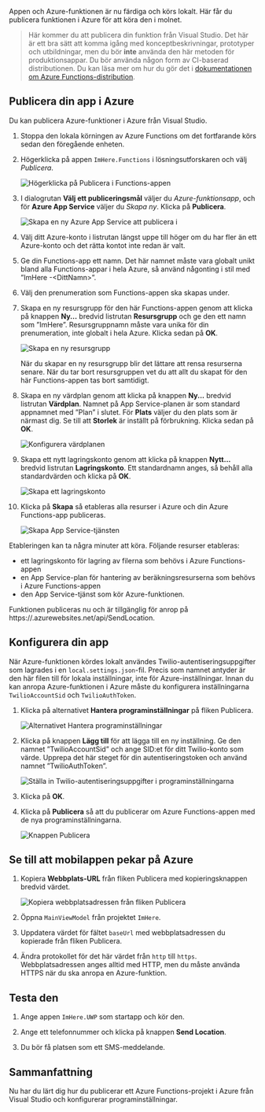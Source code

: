 Appen och Azure-funktionen är nu färdiga och körs lokalt. Här får du publicera funktionen i Azure för att köra den i molnet.

> Här kommer du att publicera din funktion från Visual Studio. Det här är ett bra sätt att komma igång med konceptbeskrivningar, prototyper och utbildningar, men du bör **inte** använda den här metoden för produktionsappar. Du bör använda någon form av CI-baserad distributionen. Du kan läsa mer om hur du gör det i [dokumentationen om Azure Functions-distribution](https://docs.microsoft.com/azure/azure-functions/functions-continuous-deployment).
>

## <a name="publishing-your-app-to-azure"></a>Publicera din app i Azure

Du kan publicera Azure-funktioner i Azure från Visual Studio.

1. Stoppa den lokala körningen av Azure Functions om det fortfarande körs sedan den föregående enheten.

1. Högerklicka på appen `ImHere.Functions` i lösningsutforskaren och välj *Publicera*.

    ![Högerklicka på Publicera i Functions-appen](../media-drafts/8-right-click-publish.png)

1. I dialogrutan **Välj ett publiceringsmål** väljer du *Azure-funktionsapp*, och för **Azure App Service** väljer du *Skapa ny*. Klicka på **Publicera**.

    ![Skapa en ny Azure App Service att publicera i](../media-drafts/8-pick-publish-target.png)

1. Välj ditt Azure-konto i listrutan längst uppe till höger om du har fler än ett Azure-konto och det rätta kontot inte redan är valt.

1. Ge din Functions-app ett namn. Det här namnet måste vara globalt unikt bland alla Functions-appar i hela Azure, så använd någonting i stil med ”ImHere -\<DittNamn\>”.

1. Välj den prenumeration som Functions-appen ska skapas under.

1. Skapa en ny resursgrupp för den här Functions-appen genom att klicka på knappen **Ny...**  bredvid listrutan **Resursgrupp** och ge den ett namn som ”ImHere”. Resursgruppnamn måste vara unika för din prenumeration, inte globalt i hela Azure. Klicka sedan på **OK**.

    ![Skapa en ny resursgrupp](../media-drafts/8-create-new-resource-group.png)

   När du skapar en ny resursgrupp blir det lättare att rensa resurserna senare. När du tar bort resursgruppen vet du att allt du skapat för den här Functions-appen tas bort samtidigt.

1. Skapa en ny värdplan genom att klicka på knappen **Ny...**  bredvid listrutan **Värdplan**. Namnet på App Service-planen är som standard appnamnet med ”Plan” i slutet. För **Plats** väljer du den plats som är närmast dig. Se till att **Storlek** är inställt på förbrukning. Klicka sedan på **OK**.

    ![Konfigurera värdplanen](../media-drafts/8-configure-hosting-plan.png)

1. Skapa ett nytt lagringskonto genom att klicka på knappen **Nytt...**  bredvid listrutan **Lagringskonto**. Ett standardnamn anges, så behåll alla standardvärden och klicka på **OK**.

    ![Skapa ett lagringskonto](../media-drafts/8-create-storage-account.png)

1. Klicka på **Skapa** så etableras alla resurser i Azure och din Azure Functions-app publiceras.

    ![Skapa App Service-tjänsten](../media-drafts/8-create-app-service.png)

Etableringen kan ta några minuter att köra. Följande resurser etableras:

- ett lagringskonto för lagring av filerna som behövs i Azure Functions-appen
- en App Service-plan för hantering av beräkningsresurserna som behövs i Azure Functions-appen
- den App Service-tjänst som kör Azure-funktionen.

Funktionen publiceras nu och är tillgänglig för anrop på https://<ditt-appnamn>.azurewebsites.net/api/SendLocation.

## <a name="configuring-your-app"></a>Konfigurera din app

När Azure-funktionen kördes lokalt användes Twilio-autentiseringsuppgifter som lagrades i en `local.settings.json`-fil. Precis som namnet antyder är den här filen till för lokala inställningar, inte för Azure-inställningar. Innan du kan anropa Azure-funktionen i Azure måste du konfigurera inställningarna `TwilioAccountSid` och `TwilioAuthToken`.

1. Klicka på alternativet **Hantera programinställningar** på fliken Publicera.

    ![Alternativet Hantera programinställningar](../media-drafts/8-application-settings-option.png)

1. Klicka på knappen **Lägg till** för att lägga till en ny inställning. Ge den namnet ”TwilioAccountSid” och ange SID:et för ditt Twilio-konto som värde. Upprepa det här steget för din autentiseringstoken och använd namnet ”TwilioAuthToken”.

    ![Ställa in Twilio-autentiseringsuppgifter i programinställningarna](../media-drafts/8-set-creds-in-app-settings.png)

1. Klicka på **OK**.

1. Klicka på **Publicera** så att du publicerar om Azure Functions-appen med de nya programinställningarna.

    ![Knappen Publicera](../media-drafts/8-publish-application-button.png)

## <a name="pointing-the-mobile-app-to-azure"></a>Se till att mobilappen pekar på Azure

1. Kopiera **Webbplats-URL** från fliken Publicera med kopieringsknappen bredvid värdet.

    ![Kopiera webbplatsadressen från fliken Publicera](../media-drafts/8-copy-site-url.png)

1. Öppna `MainViewModel` från projektet `ImHere`.

1. Uppdatera värdet för fältet `baseUrl` med webbplatsadressen du kopierade från fliken Publicera.

1. Ändra protokollet för det här värdet från `http` till `https`. Webbplatsadressen anges alltid med HTTP, men du måste använda HTTPS när du ska anropa en Azure-funktion.

## <a name="test-it-out"></a>Testa den

1. Ange appen `ImHere.UWP` som startapp och kör den.

1. Ange ett telefonnummer och klicka på knappen **Send Location**.

1. Du bör få platsen som ett SMS-meddelande.

## <a name="summary"></a>Sammanfattning

Nu har du lärt dig hur du publicerar ett Azure Functions-projekt i Azure från Visual Studio och konfigurerar programinställningar.